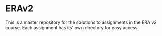 # ERAv2

<p>This is a master repository for the solutions to assignments in the ERA v2 course. Each assignment has its' own directory for easy access.</p>
